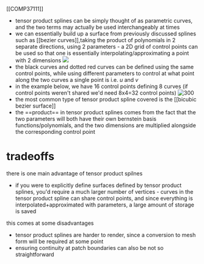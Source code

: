 [[COMP37111]]

- tensor product splines can be simply thought of as parametric curves, and the two terms may actually be used interchangeably at times
- we can essentially build up a surface from previously discussed splines such as [[bezier curves]],taking the product of polynomials in 2 separate directions, using 2 parameters - a 2D grid of control points can be used so that one is essentially interpolating/approximating a point with 2 dimensions
![](https://i.imgur.com/VhMAsKZ.png)
- the black curves and dotted red curves can be defined using the same control points, while using different parameters to control at what point along the two curves a single point is i.e. $u$ and $v$
- in the example below, we have 16 control points defining 8 curves (if control points weren't shared we'd need 8x4=32 control points) 
![300](https://i.imgur.com/h5aZdgq.png)
- the most common type of tensor product spline covered is the [[bicubic bezier surface]]
- the ==product== in tensor product splines comes from the fact that the two parameters will both have their own bernstein basis functions/polynomials, and the two dimensions are multiplied alongside the corresponding control point

# tradeoffs
there is one main advantage of tensor product spilnes
- if you were to explicitly define surfaces defined by tensor product splines, you'd require a much larger number of vertices - curves in the tensor product spline can share control points, and since everything is interpolated+approximated with parameters, a large amount of storage is saved

this comes at some disadvantages
- tensor product splines are harder to render, since a conversion to mesh form will be required at some point
- ensuring continuity at patch boundaries can also be not so straightforward